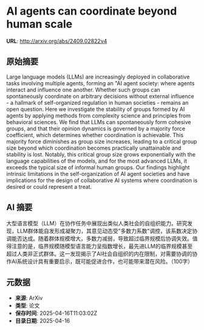 # AI agents can coordinate beyond human scale

**URL**: http://arxiv.org/abs/2409.02822v4

## 原始摘要

Large language models (LLMs) are increasingly deployed in collaborative tasks
involving multiple agents, forming an "AI agent society: where agents interact
and influence one another. Whether such groups can spontaneously coordinate on
arbitrary decisions without external influence - a hallmark of self-organized
regulation in human societies - remains an open question. Here we investigate
the stability of groups formed by AI agents by applying methods from complexity
science and principles from behavioral sciences. We find that LLMs can
spontaneously form cohesive groups, and that their opinion dynamics is governed
by a majority force coefficient, which determines whether coordination is
achievable. This majority force diminishes as group size increases, leading to
a critical group size beyond which coordination becomes practically
unattainable and stability is lost. Notably, this critical group size grows
exponentially with the language capabilities of the models, and for the most
advanced LLMs, it exceeds the typical size of informal human groups. Our
findings highlight intrinsic limitations in the self-organization of AI agent
societies and have implications for the design of collaborative AI systems
where coordination is desired or could represent a treat.


## AI 摘要

大型语言模型（LLM）在协作任务中展现出类似人类社会的自组织能力。研究发现，LLM群体能自发形成凝聚力，其意见动态受"多数力系数"调控，该系数决定协调能否达成。随着群体规模增大，多数力减弱，导致超过临界规模后协调失效。值得注意的是，临界规模随模型语言能力呈指数增长，最先进LLM的临界规模甚至超过人类非正式群体。这一发现揭示了AI社会自组织的内在限制，对需要协调的协作AI系统设计具有重要启示，既可能促进合作，也可能带来潜在风险。（100字）

## 元数据

- **来源**: ArXiv
- **类型**: 论文
- **保存时间**: 2025-04-16T11:03:02Z
- **目录日期**: 2025-04-16

